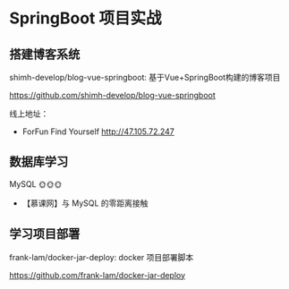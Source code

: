 # SpringBoot 项目实战

## 搭建博客系统

shimh-develop/blog-vue-springboot: 基于Vue+SpringBoot构建的博客项目

https://github.com/shimh-develop/blog-vue-springboot



线上地址：

- ForFun Find Yourself   http://47.105.72.247



## 数据库学习

MySQL 🌞🌞🌞

-  【慕课网】与 MySQL 的零距离接触



## 学习项目部署

frank-lam/docker-jar-deploy: docker 项目部署脚本

https://github.com/frank-lam/docker-jar-deploy